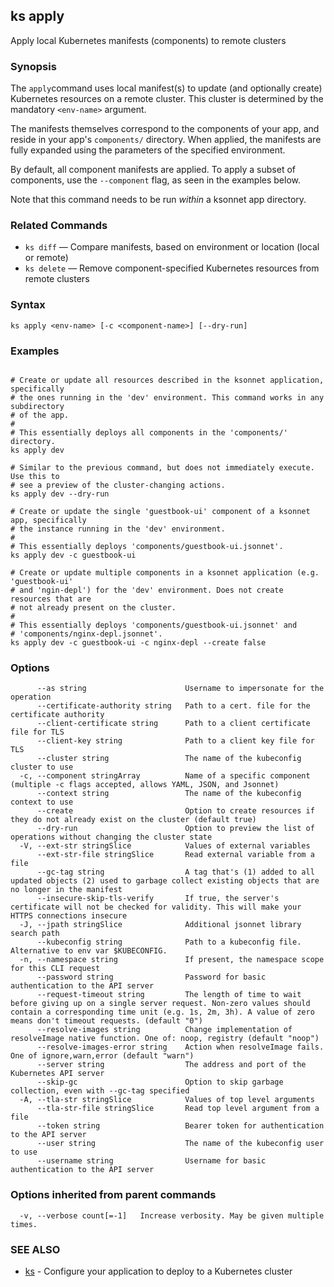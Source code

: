 ## ks apply

Apply local Kubernetes manifests (components) to remote clusters

### Synopsis



The `apply`command uses local manifest(s) to update (and optionally create)
Kubernetes resources on a remote cluster. This cluster is determined by the
mandatory `<env-name>` argument.

The manifests themselves correspond to the components of your app, and reside
in your app's `components/` directory. When applied, the manifests are fully
expanded using the parameters of the specified environment.

By default, all component manifests are applied. To apply a subset of components,
use the `--component` flag, as seen in the examples below.

Note that this command needs to be run *within* a ksonnet app directory.

### Related Commands

* `ks diff` — Compare manifests, based on environment or location (local or remote)
* `ks delete` — Remove component-specified Kubernetes resources from remote clusters

### Syntax


```
ks apply <env-name> [-c <component-name>] [--dry-run]
```

### Examples

```

# Create or update all resources described in the ksonnet application, specifically
# the ones running in the 'dev' environment. This command works in any subdirectory
# of the app.
#
# This essentially deploys all components in the 'components/' directory.
ks apply dev

# Similar to the previous command, but does not immediately execute. Use this to
# see a preview of the cluster-changing actions.
ks apply dev --dry-run

# Create or update the single 'guestbook-ui' component of a ksonnet app, specifically
# the instance running in the 'dev' environment.
#
# This essentially deploys 'components/guestbook-ui.jsonnet'.
ks apply dev -c guestbook-ui

# Create or update multiple components in a ksonnet application (e.g. 'guestbook-ui'
# and 'ngin-depl') for the 'dev' environment. Does not create resources that are
# not already present on the cluster.
#
# This essentially deploys 'components/guestbook-ui.jsonnet' and
# 'components/nginx-depl.jsonnet'.
ks apply dev -c guestbook-ui -c nginx-depl --create false

```

### Options

```
      --as string                      Username to impersonate for the operation
      --certificate-authority string   Path to a cert. file for the certificate authority
      --client-certificate string      Path to a client certificate file for TLS
      --client-key string              Path to a client key file for TLS
      --cluster string                 The name of the kubeconfig cluster to use
  -c, --component stringArray          Name of a specific component (multiple -c flags accepted, allows YAML, JSON, and Jsonnet)
      --context string                 The name of the kubeconfig context to use
      --create                         Option to create resources if they do not already exist on the cluster (default true)
      --dry-run                        Option to preview the list of operations without changing the cluster state
  -V, --ext-str stringSlice            Values of external variables
      --ext-str-file stringSlice       Read external variable from a file
      --gc-tag string                  A tag that's (1) added to all updated objects (2) used to garbage collect existing objects that are no longer in the manifest
      --insecure-skip-tls-verify       If true, the server's certificate will not be checked for validity. This will make your HTTPS connections insecure
  -J, --jpath stringSlice              Additional jsonnet library search path
      --kubeconfig string              Path to a kubeconfig file. Alternative to env var $KUBECONFIG.
  -n, --namespace string               If present, the namespace scope for this CLI request
      --password string                Password for basic authentication to the API server
      --request-timeout string         The length of time to wait before giving up on a single server request. Non-zero values should contain a corresponding time unit (e.g. 1s, 2m, 3h). A value of zero means don't timeout requests. (default "0")
      --resolve-images string          Change implementation of resolveImage native function. One of: noop, registry (default "noop")
      --resolve-images-error string    Action when resolveImage fails. One of ignore,warn,error (default "warn")
      --server string                  The address and port of the Kubernetes API server
      --skip-gc                        Option to skip garbage collection, even with --gc-tag specified
  -A, --tla-str stringSlice            Values of top level arguments
      --tla-str-file stringSlice       Read top level argument from a file
      --token string                   Bearer token for authentication to the API server
      --user string                    The name of the kubeconfig user to use
      --username string                Username for basic authentication to the API server
```

### Options inherited from parent commands

```
  -v, --verbose count[=-1]   Increase verbosity. May be given multiple times.
```

### SEE ALSO
* [ks](ks.md)	 - Configure your application to deploy to a Kubernetes cluster

